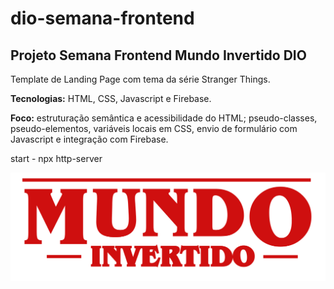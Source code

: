 # dio-semana-frontend
## Projeto Semana Frontend Mundo Invertido DIO

Template de Landing Page com tema da série Stranger Things.

**Tecnologias:** HTML, CSS, Javascript e Firebase.

**Foco:** estruturação semântica e acessibilidade do HTML; pseudo-classes, pseudo-elementos, variáveis locais em CSS, envio de formulário com Javascript e integração com Firebase.

start - npx http-server

![Semana Front-end DIO](assets/images/banner/logo.svg)
